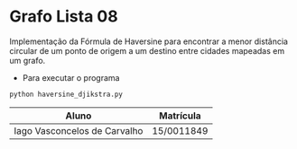 # Grafo Lista 08

Implementação da Fórmula de Haversine para encontrar a menor distância circular
de um ponto de origem a um destino entre cidades mapeadas em um grafo.

* Para executar o programa
```
python haversine_djikstra.py
```


|Aluno | Matrícula|
|   -- |      --  |
|Iago Vasconcelos de Carvalho |15/0011849|
